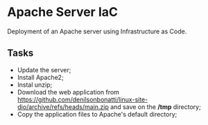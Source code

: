 # Apache Server IaC
Deployment of an Apache server using Infrastructure as Code.

## Tasks
- Update the server;
- Install Apache2;
- Instal unzip;
- Download the web application from https://github.com/denilsonbonatti/linux-site-dio/archive/refs/heads/main.zip and save on the **/tmp** directory;
- Copy the application files to Apache's default directory;
